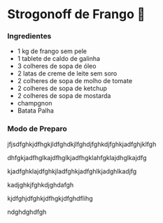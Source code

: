 # Strogonoff de Frango :chicken:

### Ingredientes

- 1 kg de frango sem pele
- 1 tablete de caldo de galinha
- 3 colheres de sopa de óleo
- 2 latas de creme de leite sem soro
- 2 colheres de sopa de molho de tomate
- 2 colheres de sopa de ketchup
- 2 colheres de sopa de mostarda
- champgnon 
- Batata Palha

### Modo de Preparo

 jfjsdfghkjdfhgkjldfghdkjlfghdjfghkdjfghkjadfghjklfgh

dhfgkjadfhglkajdfhglkjadfhgklahfgklajdhglkajdfg

kjadfghklajdfghkjladfghkjadfghlkjadghlkadjfg

kadjghkjfghkdjghdafgh

kjdfghjdfghkjdfhgkjdfghdflihg

ndghdghdfgh

​	



